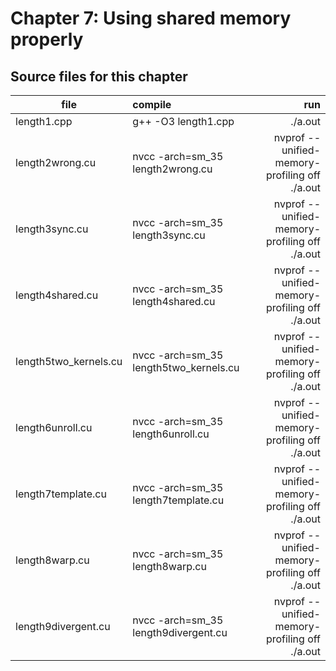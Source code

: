 # Chapter 7: Using shared memory properly

## Source files for this chapter

| file   |      compile      |  run |
|----------|:-------------|------:|
| length1.cpp |  g++ -O3 length1.cpp | ./a.out |
| length2wrong.cu |  nvcc -arch=sm_35 length2wrong.cu | nvprof --unified-memory-profiling off ./a.out |
| length3sync.cu |  nvcc -arch=sm_35 length3sync.cu | nvprof --unified-memory-profiling off ./a.out |
| length4shared.cu |  nvcc -arch=sm_35 length4shared.cu | nvprof --unified-memory-profiling off ./a.out |
| length5two_kernels.cu |  nvcc -arch=sm_35 length5two_kernels.cu | nvprof --unified-memory-profiling off ./a.out |
| length6unroll.cu |  nvcc -arch=sm_35 length6unroll.cu | nvprof --unified-memory-profiling off ./a.out |
| length7template.cu |  nvcc -arch=sm_35 length7template.cu | nvprof --unified-memory-profiling off ./a.out |
| length8warp.cu |  nvcc -arch=sm_35 length8warp.cu | nvprof --unified-memory-profiling off ./a.out |
| length9divergent.cu |  nvcc -arch=sm_35 length9divergent.cu | nvprof --unified-memory-profiling off ./a.out |

